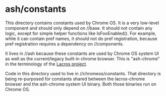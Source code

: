 # ash/constants

This directory contains constants used by Chrome OS. It is a very low-level
component and should only depend on //base. It should not contain any
logic, except for simple helper functions like IsFooEnabled(). For example,
while it can contain pref names, it should not do pref registration, because
pref registration requires a dependency on //components.

It lives in //ash because these constants are used by Chrome OS system UI as
well as the current/legacy built-in chrome browser. This is "ash-chrome" in the
terminology of the [Lacros project](/docs/lacros.md).

Code in this directory used to live in //chromeos/constants. That directory is
being re-purposed for constants shared between the lacros-chrome browser and
the ash-chrome system UI binary. Both those binaries run on Chrome OS.
